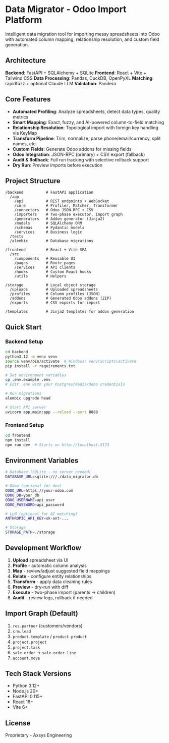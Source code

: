 # Data Migrator - Odoo Import Platform

Intelligent data migration tool for importing messy spreadsheets into Odoo with automated column mapping, relationship resolution, and custom field generation.

## Architecture

**Backend**: FastAPI + SQLAlchemy + SQLite
**Frontend**: React + Vite + Tailwind CSS
**Data Processing**: Pandas, DuckDB, OpenPyXL
**Matching**: rapidfuzz + optional Claude LLM
**Validation**: Pandera

## Core Features

- **Automated Profiling**: Analyze spreadsheets, detect data types, quality metrics
- **Smart Mapping**: Exact, fuzzy, and AI-powered column-to-field matching
- **Relationship Resolution**: Topological import with foreign key handling via KeyMap
- **Transform Pipeline**: Trim, normalize, parse phone/email/currency, split names, etc.
- **Custom Fields**: Generate Odoo addons for missing fields
- **Odoo Integration**: JSON-RPC (primary) + CSV export (fallback)
- **Audit & Rollback**: Full run tracking with selective rollback support
- **Dry Run**: Preview imports before execution

## Project Structure

```
/backend          # FastAPI application
  /app
    /api          # REST endpoints + WebSocket
    /core         # Profiler, Matcher, Transformer
    /connectors   # Odoo JSON-RPC + CSV
    /importers    # Two-phase executor, import graph
    /generators   # Addon generator (Jinja2)
    /models       # SQLAlchemy ORM
    /schemas      # Pydantic models
    /services     # Business logic
  /tests
  /alembic        # Database migrations

/frontend         # React + Vite SPA
  /src
    /components   # Reusable UI
    /pages        # Route pages
    /services     # API clients
    /hooks        # Custom React hooks
    /utils        # Helpers

/storage          # Local object storage
  /uploads        # Uploaded spreadsheets
  /profiles       # Column profiles (JSON)
  /addons         # Generated Odoo addons (ZIP)
  /exports        # CSV exports for import

/templates        # Jinja2 templates for addon generation
```

## Quick Start

### Backend Setup

```bash
cd backend
python3.12 -m venv venv
source venv/bin/activate  # Windows: venv\Scripts\activate
pip install -r requirements.txt

# Set environment variables
cp .env.example .env
# Edit .env with your Postgres/Redis/Odoo credentials

# Run migrations
alembic upgrade head

# Start API server
uvicorn app.main:app --reload --port 8888


```

### Frontend Setup

```bash
cd frontend
npm install
npm run dev  # Starts on http://localhost:5173
```

## Environment Variables

```bash
# Database (SQLite - no server needed)
DATABASE_URL=sqlite:///./data_migrator.db

# Odoo (optional for dev)
ODOO_URL=https://your-odoo.com
ODOO_DB=your_db
ODOO_USERNAME=api_user
ODOO_PASSWORD=api_password

# LLM (optional for AI matching)
ANTHROPIC_API_KEY=sk-ant-...

# Storage
STORAGE_PATH=./storage
```

## Development Workflow

1. **Upload** spreadsheet via UI
2. **Profile** - automatic column analysis
3. **Map** - review/adjust suggested field mappings
4. **Relate** - configure entity relationships
5. **Transform** - apply data cleaning rules
6. **Preview** - dry-run with diff
7. **Execute** - two-phase import (parents → children)
8. **Audit** - review logs, rollback if needed

## Import Graph (Default)

1. `res.partner` (customers/vendors)
2. `crm.lead`
3. `product.template` / `product.product`
4. `project.project`
5. `project.task`
6. `sale.order` → `sale.order.line`
7. `account.move`

## Tech Stack Versions

- Python 3.12+
- Node.js 20+
- FastAPI 0.115+
- React 18+
- Vite 6+

## License

Proprietary - Axsys Engineering
